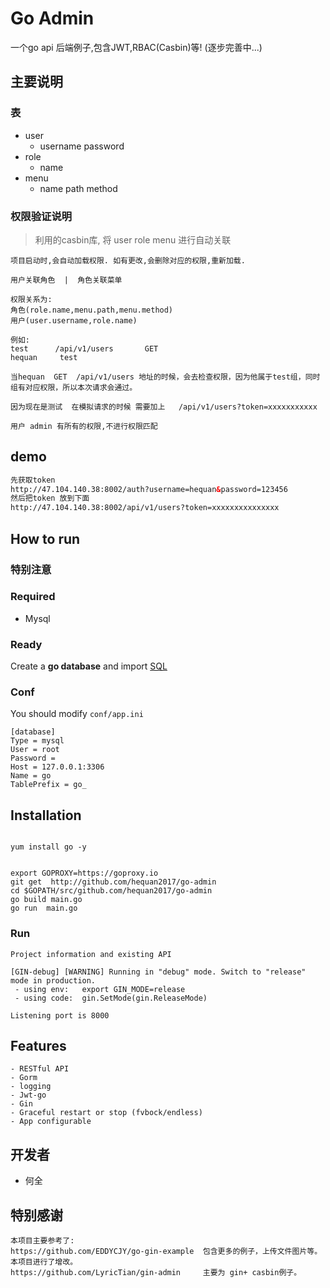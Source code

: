 # Go Admin

一个go api 后端例子,包含JWT,RBAC(Casbin)等! (逐步完善中...)

## 主要说明

### 表
* user     
    * username  password   
* role      
    * name 
* menu     
    * name path   method


### 权限验证说明
>  利用的casbin库, 将  user  role  menu 进行自动关联

```
项目启动时,会自动加载权限. 如有更改,会删除对应的权限,重新加载.

用户关联角色  |  角色关联菜单  

权限关系为:
角色(role.name,menu.path,menu.method)  
用户(user.username,role.name)

例如:
test      /api/v1/users       GET
hequan     test

当hequan  GET  /api/v1/users 地址的时候，会去检查权限，因为他属于test组，同时组有对应权限，所以本次请求会通过。

因为现在是测试  在模拟请求的时候 需要加上   /api/v1/users?token=xxxxxxxxxxx  

用户 admin 有所有的权限,不进行权限匹配

```
## demo
```html
先获取token
http://47.104.140.38:8002/auth?username=hequan&password=123456
然后把token 放到下面
http://47.104.140.38:8002/api/v1/users?token=xxxxxxxxxxxxxxx
```

## How to run

### 特别注意


### Required

- Mysql

### Ready

Create a **go database** and import [SQL](https://github.com/hequan2017/go-admin/docs/sql/go.sql)

### Conf

You should modify `conf/app.ini`

```
[database]
Type = mysql
User = root
Password =
Host = 127.0.0.1:3306
Name = go
TablePrefix = go_
```

## Installation
```

yum install go -y 


export GOPROXY=https://goproxy.io
git get  http://github.com/hequan2017/go-admin
cd $GOPATH/src/github.com/hequan2017/go-admin
go build main.go
go run  main.go
```

### Run
```
Project information and existing API

[GIN-debug] [WARNING] Running in "debug" mode. Switch to "release" mode in production.
 - using env:	export GIN_MODE=release
 - using code:	gin.SetMode(gin.ReleaseMode)

Listening port is 8000
```

## Features
```
- RESTful API
- Gorm
- logging
- Jwt-go
- Gin
- Graceful restart or stop (fvbock/endless)
- App configurable
```

## 开发者
* 何全



## 特别感谢
```
本项目主要参考了:
https://github.com/EDDYCJY/go-gin-example  包含更多的例子，上传文件图片等。本项目进行了增改。
https://github.com/LyricTian/gin-admin     主要为 gin+ casbin例子。
```